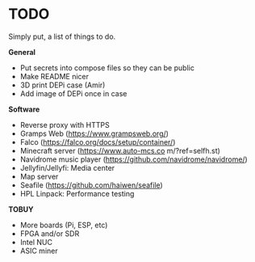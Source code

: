 # TODO

Simply put, a list of things to do.

**General**

* Put secrets into compose files so they can be public
* Make README nicer
* 3D print DEPi case (Amir)
* Add image of DEPi once in case

**Software**

* Reverse proxy with HTTPS
* Gramps Web (https://www.grampsweb.org/)
* Falco (https://falco.org/docs/setup/container/)
* Minecraft server (https://www.auto-mcs.co m/?ref=selfh.st)
* Navidrome music player (https://github.com/navidrome/navidrome/)
* Jellyfin/Jellyfi: Media center
* Map server
* Seafile (https://github.com/haiwen/seafile)
* HPL Linpack: Performance testing

**TOBUY**

* More boards (Pi, ESP, etc)
* FPGA and/or SDR
* Intel NUC
* ASIC miner
